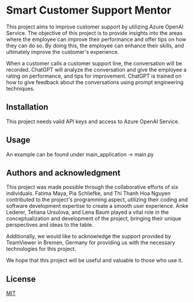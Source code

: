 # Smart Customer Support Mentor

This project aims to improve customer support by utilizing Azure OpenAI Service. The objective of this project is to provide insights into the areas where the employee can improve their performance and offer tips on how they can do so. By doing this, the employee can enhance their skills, and ultimately improve the customer's experience.

When a customer calls a customer support line, the conversation will be recorded. ChatGPT will analyze the conversation and give the employee a rating on performance, and tips for improvement. ChatGPT is trained on how to give feedback about the conversations using prompt engineering techniques. 

## Installation

This project needs valid API keys and access to Azure OpenAI Service.


## Usage

An example can be found under main_application → main.py

## Authors and acknowledgment

This project was made possible through the collaborative efforts of six individuals. Fatima Maya, Pia Schliefke, and Thi Thanh Hoa Nguyen contributed to the project's programming aspect, utilizing their coding and software development expertise to create a smooth user experience. Anke Lederer, Tetiana Ursulova, and Lena Baum played a vital role in the conceptualization and development of the project, bringing their unique perspectives and ideas to the table.

Additionally, we would like to acknowledge the support provided by TeamViewer in Bremen, Germany for providing us with the necessary technologies for this project.

We hope that this project will be useful and valuable to those who use it.

## License

[MIT](https://choosealicense.com/licenses/mit/)
